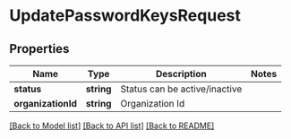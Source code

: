 # UpdatePasswordKeysRequest

## Properties
Name | Type | Description | Notes
------------ | ------------- | ------------- | -------------
**status** | **string** | Status can be active/inactive | 
**organizationId** | **string** | Organization Id | 

[[Back to Model list]](../README.md#documentation-for-models) [[Back to API list]](../README.md#documentation-for-api-endpoints) [[Back to README]](../README.md)


